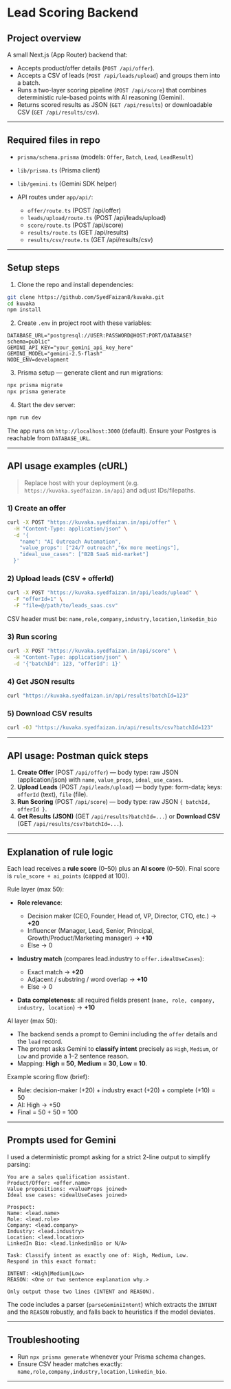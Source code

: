 # Lead Scoring Backend

## Project overview

A small Next.js (App Router) backend that:

- Accepts product/offer details (`POST /api/offer`).
- Accepts a CSV of leads (`POST /api/leads/upload`) and groups them into a batch.
- Runs a two-layer scoring pipeline (`POST /api/score`) that combines deterministic rule-based points with AI reasoning (Gemini).
- Returns scored results as JSON (`GET /api/results`) or downloadable CSV (`GET /api/results/csv`).

---

## Required files in repo

- `prisma/schema.prisma` (models: `Offer`, `Batch`, `Lead`, `LeadResult`)
- `lib/prisma.ts` (Prisma client)
- `lib/gemini.ts` (Gemini SDK helper)
- API routes under `app/api/`:

  - `offer/route.ts` (POST /api/offer)
  - `leads/upload/route.ts` (POST /api/leads/upload)
  - `score/route.ts` (POST /api/score)
  - `results/route.ts` (GET /api/results)
  - `results/csv/route.ts` (GET /api/results/csv)

---

## Setup steps

1. Clone the repo and install dependencies:

```bash
git clone https://github.com/SyedFaizan8/kuvaka.git
cd kuvaka
npm install
```

2. Create `.env` in project root with these variables:

```
DATABASE_URL="postgresql://USER:PASSWORD@HOST:PORT/DATABASE?schema=public"
GEMINI_API_KEY="your_gemini_api_key_here"
GEMINI_MODEL="gemini-2.5-flash"
NODE_ENV=development
```

3. Prisma setup — generate client and run migrations:

```bash
npx prisma migrate
npx prisma generate
```

4. Start the dev server:

```bash
npm run dev
```

The app runs on `http://localhost:3000` (default). Ensure your Postgres is reachable from `DATABASE_URL`.

---

## API usage examples (cURL)

> Replace host with your deployment (e.g. `https://kuvaka.syedfaizan.in/api`) and adjust IDs/filepaths.

### 1) Create an offer

```bash
curl -X POST "https://kuvaka.syedfaizan.in/api/offer" \
  -H "Content-Type: application/json" \
  -d '{
    "name": "AI Outreach Automation",
    "value_props": ["24/7 outreach","6x more meetings"],
    "ideal_use_cases": ["B2B SaaS mid-market"]
  }'
```

### 2) Upload leads (CSV + offerId)

```bash
curl -X POST "https://kuvaka.syedfaizan.in/api/leads/upload" \
  -F "offerId=1" \
  -F "file=@/path/to/leads_saas.csv"
```

CSV header must be: `name,role,company,industry,location,linkedin_bio`

### 3) Run scoring

```bash
curl -X POST "https://kuvaka.syedfaizan.in/api/score" \
  -H "Content-Type: application/json" \
  -d '{"batchId": 123, "offerId": 1}'
```

### 4) Get JSON results

```bash
curl "https://kuvaka.syedfaizan.in/api/results?batchId=123"
```

### 5) Download CSV results

```bash
curl -OJ "https://kuvaka.syedfaizan.in/api/results/csv?batchId=123"
```

---

## API usage: Postman quick steps

1. **Create Offer** (POST `/api/offer`) — body type: raw JSON (application/json) with `name`, `value_props`, `ideal_use_cases`.
2. **Upload Leads** (POST `/api/leads/upload`) — body type: form-data; keys: `offerId` (text), `file` (file).
3. **Run Scoring** (POST `/api/score`) — body type: raw JSON `{ batchId, offerId }`.
4. **Get Results (JSON)** (GET `/api/results?batchId=...`) or **Download CSV** (GET `/api/results/csv?batchId=...`).

---

## Explanation of rule logic

Each lead receives a **rule score** (0–50) plus an **AI score** (0–50). Final score is `rule_score + ai_points` (capped at 100).

Rule layer (max 50):

- **Role relevance**:

  - Decision maker (CEO, Founder, Head of, VP, Director, CTO, etc.) → **+20**
  - Influencer (Manager, Lead, Senior, Principal, Growth/Product/Marketing manager) → **+10**
  - Else → 0

- **Industry match** (compares lead.industry to `offer.idealUseCases`):

  - Exact match → **+20**
  - Adjacent / substring / word overlap → **+10**
  - Else → 0

- **Data completeness**: all required fields present (`name, role, company, industry, location`) → **+10**

AI layer (max 50):

- The backend sends a prompt to Gemini including the `offer` details and the `lead` record.
- The prompt asks Gemini to **classify intent** precisely as `High`, `Medium`, or `Low` and provide a 1–2 sentence reason.
- Mapping: **High = 50**, **Medium = 30**, **Low = 10**.

Example scoring flow (brief):

- Rule: decision-maker (+20) + industry exact (+20) + complete (+10) = 50
- AI: High → +50
- Final = 50 + 50 = 100

---

## Prompts used for Gemini

I used a deterministic prompt asking for a strict 2-line output to simplify parsing:

```
You are a sales qualification assistant.
Product/Offer: <offer.name>
Value propositions: <valueProps joined>
Ideal use cases: <idealUseCases joined>

Prospect:
Name: <lead.name>
Role: <lead.role>
Company: <lead.company>
Industry: <lead.industry>
Location: <lead.location>
LinkedIn Bio: <lead.linkedinBio or N/A>

Task: Classify intent as exactly one of: High, Medium, Low.
Respond in this exact format:

INTENT: <High|Medium|Low>
REASON: <One or two sentence explanation why.>

Only output those two lines (INTENT and REASON).
```

The code includes a parser (`parseGeminiIntent`) which extracts the `INTENT` and the `REASON` robustly, and falls back to heuristics if the model deviates.

---

## Troubleshooting

- Run `npx prisma generate` whenever your Prisma schema changes.
- Ensure CSV header matches exactly: `name,role,company,industry,location,linkedin_bio`.

---
